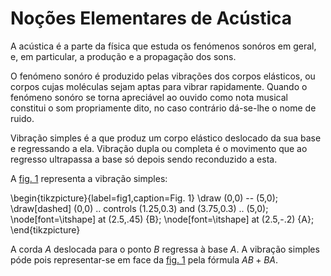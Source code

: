 # Noções Elementares de Acústica

A acústica é a parte da física que estuda os fenómenos sonóros em geral, e, em particular, a produção e a propagação dos sons.

O fenómeno sonóro é produzido pelas vibrações dos corpos elásticos, ou corpos cujas moléculas sejam aptas para vibrar rapidamente. Quando o fenómeno sonóro se torna apreciável ao ouvido como nota musical constitui o som propriamente dito, no caso contrário dá-se-lhe o nome de ruido.

Vibração simples é a que produz um corpo elástico deslocado da sua base e regressando a ela. Vibração dupla ou completa é o movimento que ao regresso ultrapassa a base só depois sendo reconduzido a esta.

A [fig. 1](#fig1) representa a vibração simples:

\begin{tikzpicture}{label=fig1,caption=Fig. 1}
\draw (0,0) -- (5,0);
\draw[dashed] (0,0) .. controls (1.25,0.3) and (3.75,0.3) .. (5,0);
\node[font=\itshape] at (2.5,.45) {B};
\node[font=\itshape] at (2.5,-.2) {A};
\end{tikzpicture}

A corda *A* deslocada para o ponto *B* regressa à base *A*. A vibração simples póde pois representar-se em face da [fig. 1](#fig1) pela fórmula $AB + BA$.
